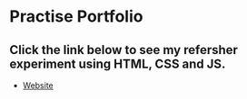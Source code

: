 Practise Portfolio
======================================

Click the link below to see my refersher experiment using HTML, CSS and JS.
-----------------------------

- [Website](https://github.com/TaraMcAllister/portfolio_practise/)
